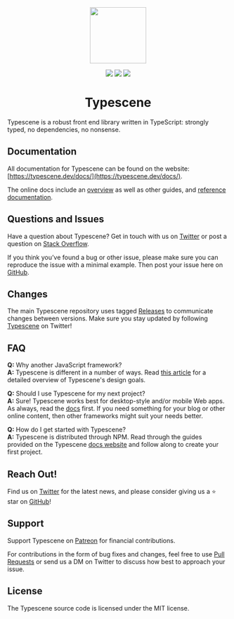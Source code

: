 <p style="text-align: center; margin: 1rem 0 0; padding: 0"><a href="https://typescene.dev"><img src="https://typescene.dev/assets/logo_detail.png" style="width: 8rem; border: 0"></a></p>

<p style="text-align: center">
  <a href="https://npmcharts.com/compare/typescene?minimal=true"><img src="https://img.shields.io/npm/dm/typescene.svg"></a>
  <a href="https://www.npmjs.com/package/typescene"><img src="https://img.shields.io/npm/v/typescene.svg"></a>
  <a href="https://www.npmjs.com/package/typescene"><img src="https://img.shields.io/npm/l/typescene.svg"></a>
</p>

<h1 style="text-align: center">Typescene</h1>

Typescene is a robust front end library written in TypeScript: strongly typed, no dependencies, no nonsense.

## Documentation

All documentation for Typescene can be found on the website: [https://typescene.dev/docs/](https://typescene.dev/docs/).

The online docs include an [overview](https://typescene.dev/docs/introduction/overview) as well as other guides, and [reference documentation](https://typescene.dev/docs/).

## Questions and Issues

Have a question about Typescene? Get in touch with us on [Twitter](https://twitter.com/typescene) or post a question on [Stack Overflow](https://stackoverflow.com/).

If you think you’ve found a bug or other issue, please make sure you can reproduce the issue with a minimal example. Then post your issue here on [GitHub](https://github.com/typescene/typescene/issues).

## Changes

The main Typescene repository uses tagged [Releases](https://github.com/typescene/typescene/releases) to communicate changes between versions. Make sure you stay updated by following [Typescene](https://twitter.com/typescene) on Twitter!

## FAQ

__Q:__ Why another JavaScript framework? \
__A:__ Typescene is different in a number of ways. Read [this article](https://typescene.dev/docs/introduction/goals) for a detailed overview of Typescene's design goals.

__Q:__ Should I use Typescene for my next project? \
__A:__ Sure! Typescene works best for desktop-style and/or mobile Web apps. As always, read the [docs](https://typescene.dev/docs) first. If you need something for your blog or other online content, then other frameworks might suit your needs better.

__Q:__ How do I get started with Typescene? \
__A:__ Typescene is distributed through NPM. Read through the guides provided on the Typescene [docs website](https://typescene.dev/docs) and follow along to create your first project.

## Reach Out!

Find us on [Twitter](https://twitter.com/typescene) for the latest news, and please consider giving us a ⭐️ star on [GitHub](https://github.com/typescene/typescene)!

## Support

Support Typescene on [Patreon](https://www.patreon.com/typescene) for financial contributions.

For contributions in the form of bug fixes and changes, feel free to use [Pull Requests](https://github.com/typescene/typescene/pulls) or send us a DM on Twitter to discuss how best to approach your issue.

## License

The Typescene source code is licensed under the MIT license.